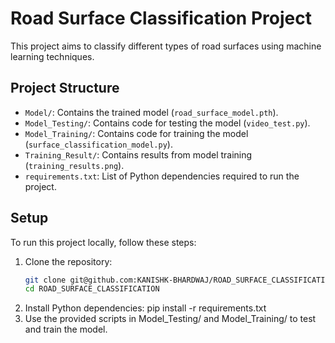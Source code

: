 # Road Surface Classification Project

This project aims to classify different types of road surfaces using machine learning techniques.

## Project Structure

- `Model/`: Contains the trained model (`road_surface_model.pth`).
- `Model_Testing/`: Contains code for testing the model (`video_test.py`).
- `Model_Training/`: Contains code for training the model (`surface_classification_model.py`).
- `Training_Result/`: Contains results from model training (`training_results.png`).
- `requirements.txt`: List of Python dependencies required to run the project.

## Setup

To run this project locally, follow these steps:

1. Clone the repository:
   ```bash
   git clone git@github.com:KANISHK-BHARDWAJ/ROAD_SURFACE_CLASSIFICATION.git
   cd ROAD_SURFACE_CLASSIFICATION
2. Install Python dependencies:
   pip install -r requirements.txt
3. Use the provided scripts in Model_Testing/ and Model_Training/ to test and train the model.